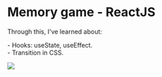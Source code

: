 # Memory game - ReactJS
<p>Through this, I've learned about:</p>
- Hooks: useState, useEffect. <br>
- Transition in CSS. <br>

<img src="capture.gif"><br>

<!-- Thanks to Ytb Codeminton -->
